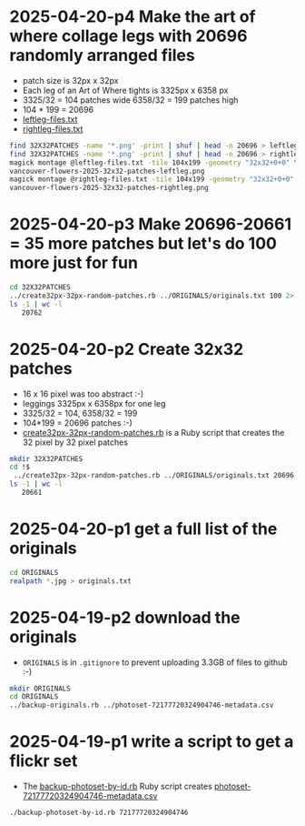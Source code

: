 # 2025-04-20-p4 Make the art of where collage legs with 20696 randomly arranged files 
* patch size is 32px x 32px
* Each leg of an Art of Where tights is 3325px x 6358 px
* 3325/32 = 104 patches wide 6358/32 = 199 patches high
* 104 * 199 = 20696
* [leftleg-files.txt](https://github.com/rtanglao/rt-flower-swag-2025/blob/main/leftleg-files.txt)
* [rightleg-files.txt](https://github.com/rtanglao/rt-flower-swag-2025/blob/main/rightleg-files.txt)
```bash
find 32X32PATCHES -name '*.png' -print | shuf | head -n 20696 > leftleg-files.txt
find 32X32PATCHES -name '*.png' -print | shuf | head -n 20696 > rightleg-files.txt
magick montage @leftleg-files.txt -tile 104x199 -geometry "32x32+0+0" \
vancouver-flowers-2025-32x32-patches-leftleg.png
magick montage @rightleg-files.txt -tile 104x199 -geometry "32x32+0+0" \
vancouver-flowers-2025-32x32-patches-rightleg.png
```
# 2025-04-20-p3 Make 20696-20661 = 35 more patches but let's do 100 more just for fun
```bash
cd 32X32PATCHES
../create32px-32px-random-patches.rb ../ORIGINALS/originals.txt 100 2> one-hundred-more-stderr.txt &
ls -1 | wc -l
   20762
```
# 2025-04-20-p2 Create 32x32 patches 
* 16 x 16 pixel was too abstract :-)
* leggings	3325px x 6358px for one leg
* 3325/32 = 104, 6358/32 = 199
* 104*199 = 20696 patches :-)
* [create32px-32px-random-patches.rb](https://github.com/rtanglao/rt-flower-swag-2025/blob/main/create32px-32px-random-patches.rb) is a Ruby script that creates the 32 pixel by 32 pixel patches
  
```bash
mkdir 32X32PATCHES
cd !$
 ../create32px-32px-random-patches.rb ../ORIGINALS/originals.txt 20696 2> stderr.txt &
ls -1 | wc -l
   20661
```  
# 2025-04-20-p1 get a full list of the originals
```bash
cd ORIGINALS
realpath *.jpg > originals.txt
```
# 2025-04-19-p2 download the originals
* `ORIGINALS` is in `.gitignore` to prevent uploading 3.3GB of files to github :-)

```bash
mkdir ORIGINALS
cd ORIGINALS
../backup-originals.rb ../photoset-72177720324904746-metadata.csv
```

# 2025-04-19-p1 write a script to get a flickr set
* The [backup-photoset-by-id.rb](https://github.com/rtanglao/rt-flower-swag-2025/blob/main/backup-photoset-by-id.rb) Ruby script creates [photoset-72177720324904746-metadata.csv](https://github.com/rtanglao/rt-flower-swag-2025/blob/main/photoset-72177720324904746-metadata.csv)
```bash
./backup-photoset-by-id.rb 72177720324904746
```
